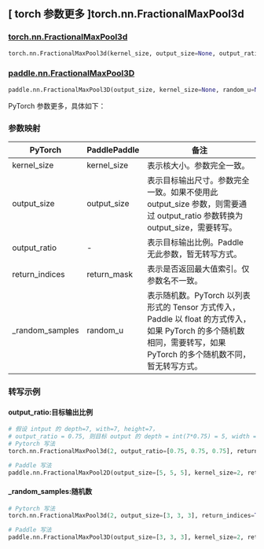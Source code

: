 ## [ torch 参数更多 ]torch.nn.FractionalMaxPool3d

### [torch.nn.FractionalMaxPool3d](https://pytorch.org/docs/stable/generated/torch.nn.FractionalMaxPool3d.html#fractionalmaxpool3d)

```python
torch.nn.FractionalMaxPool3d(kernel_size, output_size=None, output_ratio=None, return_indices=False, _random_samples=None)
```

### [paddle.nn.FractionalMaxPool3D](https://www.paddlepaddle.org.cn/documentation/docs/en/develop/api/paddle/nn/FractionalMaxPool3D_cn.html)

```python
paddle.nn.FractionalMaxPool3D(output_size, kernel_size=None, random_u=None, return_mask=False, name=None)
```

PyTorch 参数更多，具体如下：

### 参数映射

| PyTorch       | PaddlePaddle | 备注                                                   |
| ------------- | ------------ | ------------------------------------------------------ |
| kernel_size   | kernel_size  | 表示核大小。参数完全一致。                                 |
| output_size   | output_size  | 表示目标输出尺寸。参数完全一致。如果不使用此 output_size 参数，则需要通过 output_ratio 参数转换为 output_size，需要转写。 |
| output_ratio  | -            | 表示目标输出比例。Paddle 无此参数，暂无转写方式。                |
| return_indices | return_mask | 表示是否返回最大值索引。仅参数名不一致。                      |
| _random_samples | random_u   | 表示随机数。PyTorch 以列表形式的 Tensor 方式传入，Paddle 以 float 的方式传入，如果 PyTorch 的多个随机数相同，需要转写，如果 PyTorch 的多个随机数不同，暂无转写方式。  |

### 转写示例

#### output_ratio:目标输出比例

```python
# 假设 intput 的 depth=7, with=7, height=7，
# output_ratio = 0.75, 则目标 output 的 depth = int(7*0.75) = 5, width = int(7*0.75) = 5, height = int(7*0.75) = 5
# Pytorch 写法
torch.nn.FractionalMaxPool3d(2, output_ratio=[0.75, 0.75, 0.75], return_indices=True)

# Paddle 写法
paddle.nn.FractionalMaxPool2D(output_size=[5, 5, 5], kernel_size=2, return_mask=True)
```

#### _random_samples:随机数

```python
# Pytorch 写法
torch.nn.FractionalMaxPool3d(2, output_size=[3, 3, 3], return_indices=True, _random_samples=torch.tensor([[[0.3, 0.3, 0.3]]]))

# Paddle 写法
paddle.nn.FractionalMaxPool3D(output_size=[3, 3, 3], kernel_size=2, return_mask=True, random_u=0.3)
```

